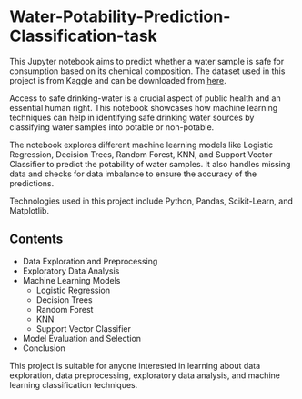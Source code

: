 # Water-Potability-Prediction-Classification-task

This Jupyter notebook aims to predict whether a water sample is safe for consumption based on its chemical composition. The dataset used in this project is from Kaggle and can be downloaded from [here](https://www.kaggle.com/adityakadiwal/water-potability).

Access to safe drinking-water is a crucial aspect of public health and an essential human right. This notebook showcases how machine learning techniques can help in identifying safe drinking water sources by classifying water samples into potable or non-potable.

The notebook explores different machine learning models like Logistic Regression, Decision Trees, Random Forest, KNN, and Support Vector Classifier to predict the potability of water samples. It also handles missing data and checks for data imbalance to ensure the accuracy of the predictions.

Technologies used in this project include Python, Pandas, Scikit-Learn, and Matplotlib.

## Contents
- Data Exploration and Preprocessing
- Exploratory Data Analysis
- Machine Learning Models
  - Logistic Regression
  - Decision Trees
  - Random Forest
  - KNN
  - Support Vector Classifier
- Model Evaluation and Selection
- Conclusion

This project is suitable for anyone interested in learning about data exploration, data preprocessing, exploratory data analysis, and machine learning classification techniques.
